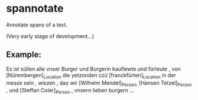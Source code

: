 spannotate
==========

Annotate spans of a text.

(Very early stage of development...)

Example:
--------

Es ist süllen alle vnser Burger und Burgerin kauflewte und fürleute , 
von [Nürembergen]<sub>Location</sub> die yetzonden czü
[franckfürten]<sub>Location</sub> in der messe sein , 
wiszen , daz wir [Wilhelm Mendel]<sub>Person</sub>,
[Hansen Tetzel]<sub>Person</sub> , und
[Steffan Coler]<sub>Person</sub> , vnsern lieben burgern …
